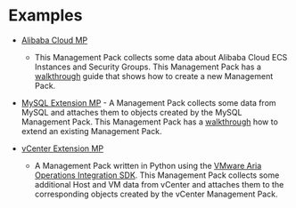 Examples
========


- [Alibaba Cloud MP](https://github.com/vmware/vmware-aria-operations-integration-sdk/tree/main/samples/alibaba-cloud-mp)
    - This Management Pack collects some data about Alibaba Cloud ECS Instances and Security Groups. This Management
      Pack has a [walkthrough](guides/creating_a_new_management_pack.md)
      guide that shows how to create a new Management Pack.

- [MySQL Extension MP](https://github.com/vmware/vmware-aria-operations-integration-sdk/tree/main/samples/mysql-extension-mp)
      - A Management Pack collects some data from MySQL and attaches them to objects created by the MySQL Management
      Pack. This Management Pack has a [walkthrough](guides/extending_an_existing_management_pack.md) how to extend an
      existing Management Pack.
 
- [vCenter Extension MP](https://github.com/vmware/vmware-aria-operations-integration-sdk/tree/main/samples/vcenter-extension-mp)
    - A Management Pack written in Python using the [VMware Aria Operations Integration SDK](README.md).
    This Management Pack collects some additional Host and VM data from vCenter and attaches them to the corresponding objects created by the vCenter Management
    Pack.

[//]: # (- [NSX ALB AVI MP]&#40;https://gitlab.eng.vmware.com/cmbu-tvg/nxl-alb-avi-mp&#41;)
[//]: # (   - a management pack written in python using the [vmware aria operations integration sdk]&#40;../readme.md&#41; that aims to )
[//]: # (     provide a simple management pack template. the management pack consumes nsx alb avi's rest api and creates objects )
[//]: # (     with metrics, properties, and relationships, to eventually send them to vmware aria operations. nsx alb avi )
[//]: # (     management pack also uses our [python package]&#40;../lib/python/readme.md&#41;, an object model for interacting with the )
[//]: # (     vmware aria operations containerized integration api, to facilitate the building of objects, metrics, )
[//]: # (     relationships, and more. for more information about nsx alb, visit vmware's )
[//]: # (     [product page for nsx alb]&#40;https://www.vmware.com/products/nsx-advanced-load-balancer.html&#41;.)
